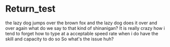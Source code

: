 # Return_test
the lazy dog jumps over the brown fox
and the lazy dog does it over and over again what do we say to that kind of shinanigan?
It is really crazy how i tend to forget how to type at a acceptable speed rate when i do have the skill and capacity to do so
So what's the issue huh?